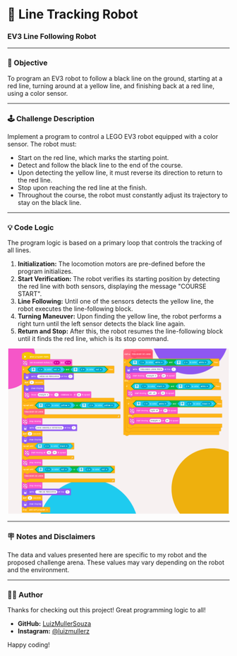 # 🤖 Line Tracking Robot
### EV3 Line Following Robot

---

### 🎯 Objective
To program an EV3 robot to follow a black line on the ground, starting at a red line, turning around at a yellow line, and finishing back at a red line, using a color sensor.

---

### 🕹️ Challenge Description
Implement a program to control a LEGO EV3 robot equipped with a color sensor. The robot must:

* Start on the red line, which marks the starting point.
* Detect and follow the black line to the end of the course.
* Upon detecting the yellow line, it must reverse its direction to return to the red line.
* Stop upon reaching the red line at the finish.
* Throughout the course, the robot must constantly adjust its trajectory to stay on the black line.

---

### 💡 Code Logic
The program logic is based on a primary loop that controls the tracking of all lines.

1.  **Initialization:** The locomotion motors are pre-defined before the program initializes.
2.  **Start Verification:** The robot verifies its starting position by detecting the red line with both sensors, displaying the message "COURSE START".
3.  **Line Following:** Until one of the sensors detects the yellow line, the robot executes the line-following block.
4.  **Turning Maneuver:** Upon finding the yellow line, the robot performs a right turn until the left sensor detects the black line again.
5.  **Return and Stop:** After this, the robot resumes the line-following block until it finds the red line, which is its stop command.

<p align="center">
  <img src="code-preview.png" alt="Code Preview" width="500">
</p>

---

### 🪧 Notes and Disclaimers
The data and values presented here are specific to my robot and the proposed challenge arena. These values may vary depending on the robot and the environment.

---

### 👨‍💻 Author

Thanks for checking out this project! Great programming logic to all!

* **GitHub:** [LuizMullerSouza](https://github.com/LuizMullerSouza)
* **Instagram:** [@luizmullerz](https://www.instagram.com/luizmullerz/)

Happy coding!
